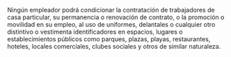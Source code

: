 Ningún empleador podrá condicionar la contratación de trabajadores de casa particular, su permanencia o renovación de contrato, o la promoción o movilidad en su empleo, al uso de uniformes, delantales o cualquier otro distintivo o vestimenta identificadores en espacios, lugares o establecimientos públicos como parques, plazas, playas, restaurantes, hoteles, locales comerciales, clubes sociales y otros de similar naturaleza.